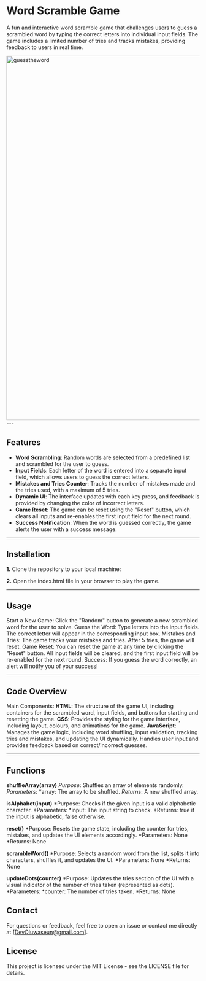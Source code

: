 # Word Scramble Game

A fun and interactive word scramble game that challenges users to guess a scrambled word by typing the correct letters into individual input fields. The game includes a limited number of tries and tracks mistakes, providing feedback to users in real time.

<img width="949" alt="guesstheword" src="https://github.com/user-attachments/assets/ab7ae7b3-310c-4b03-b825-b8333b0bfe28" />
---

## Features

- **Word Scrambling**: Random words are selected from a predefined list and scrambled for the user to guess.
- **Input Fields**: Each letter of the word is entered into a separate input field, which allows users to guess the correct letters.
- **Mistakes and Tries Counter**: Tracks the number of mistakes made and the tries used, with a maximum of 5 tries.
- **Dynamic UI**: The interface updates with each key press, and feedback is provided by changing the color of incorrect letters.
- **Game Reset**: The game can be reset using the "Reset" button, which clears all inputs and re-enables the first input field for the next round.
- **Success Notification**: When the word is guessed correctly, the game alerts the user with a success message.

---

## Installation

**1.** Clone the repository to your local machine:

**2.** Open the index.html file in your browser to play the game.

---

## Usage
Start a New Game: Click the "Random" button to generate a new scrambled word for the user to solve.
Guess the Word: Type letters into the input fields. The correct letter will appear in the corresponding input box.
Mistakes and Tries: The game tracks your mistakes and tries. After 5 tries, the game will reset.
Game Reset: You can reset the game at any time by clicking the "Reset" button. All input fields will be cleared, and the first input field will be re-enabled for the next round.
Success: If you guess the word correctly, an alert will notify you of your success!

---
## Code Overview
Main Components:
**HTML**: The structure of the game UI, including containers for the scrambled word, input fields, and buttons for starting and resetting the game.
**CSS**: Provides the styling for the game interface, including layout, colours, and animations for the game.
**JavaScript**: Manages the game logic, including word shuffling, input validation, tracking tries and mistakes, and updating the UI dynamically.
Handles user input and provides feedback based on correct/incorrect guesses.

---
## Functions
**shuffleArray(array)**
  *Purpose*: Shuffles an array of elements randomly.
  *Parameters*:
      *array: The array to be shuffled.
  *Returns*: A new shuffled array.

**isAlphabet(input)**
  *Purpose: Checks if the given input is a valid alphabetic character.
  *Parameters:
      *input: The input string to check.
  *Returns: true if the input is alphabetic, false otherwise.
  
**reset()**
  *Purpose: Resets the game state, including the counter for tries, mistakes, and updates the UI elements accordingly.
  *Parameters: None
  *Returns: None

**scrambleWord()**
  *Purpose: Selects a random word from the list, splits it into characters, shuffles it, and updates the UI.
  *Parameters: None
  *Returns: None

**updateDots(counter)**
  *Purpose: Updates the tries section of the UI with a visual indicator of the number of tries taken (represented as dots).
  *Parameters:
  *counter: The number of tries taken.
  *Returns: None
  

## Contact
For questions or feedback, feel free to open an issue or contact me directly at [DevOluwaseun@gmail.com].

## License
This project is licensed under the MIT License - see the LICENSE file for details.


